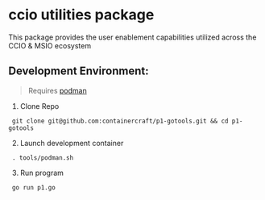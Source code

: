 # ccio utilities package
This package provides the user enablement capabilities utilized across the CCIO & MSIO ecosystem
## Development Environment:
>   Requires [podman]
  1. Clone Repo
```
 git clone git@github.com:containercraft/p1-gotools.git && cd p1-gotools    
```
  2. Launch development container
```
 . tools/podman.sh
```
  3. Run program
```
 go run p1.go
```
[podman]:https://podman.io/
[CCIO]:https://github.com/containercraft
[MSIO]:https://github.com/ministackio
